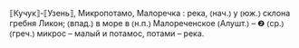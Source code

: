 ---
---

⟦Кучук⟧-⟦Узень⟧, Микропотамо, Малоречка
: река, ⦅нач.⦆ у ⦅юж.⦆ склона гребня Ликон; ⦅впад.⦆ в море в ⦅н.п.⦆ Малореченское ⦅Алушт.⦆ – ❷ ⦅ср.⦆ ⦅греч.⦆ микрос – малый и потамос, потами – река.
